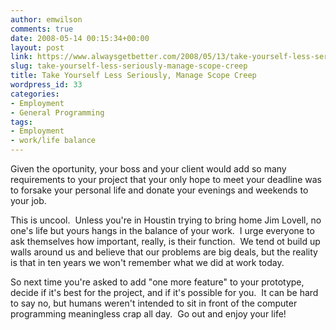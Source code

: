 ```yaml
---
author: emwilson
comments: true
date: 2008-05-14 00:15:34+00:00
layout: post
link: https://www.alwaysgetbetter.com/2008/05/13/take-yourself-less-seriously-manage-scope-creep/
slug: take-yourself-less-seriously-manage-scope-creep
title: Take Yourself Less Seriously, Manage Scope Creep
wordpress_id: 33
categories:
- Employment
- General Programming
tags:
- Employment
- work/life balance
---
```


Given the oportunity, your boss and your client would add so many requirements to your project that your only hope to meet your deadline was to forsake your personal life and donate your evenings and weekends to your job.

This is uncool.  Unless you're in Houstin trying to bring home Jim Lovell, no one's life but yours hangs in the balance of your work.  I urge everyone to ask themselves how important, really, is their function.  We tend ot build up walls around us and believe that our problems are big deals, but the reality is that in ten years we won't remember what we did at work today.

So next time you're asked to add "one more feature" to your prototype, decide if it's best for the project, and if it's possible for you.  It can be hard to say no, but humans weren't intended to sit in front of the computer programming meaningless crap all day.  Go out and enjoy your life!
